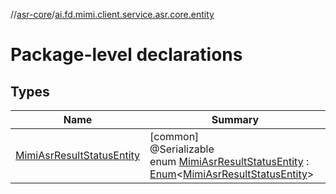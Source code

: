 //[asr-core](../../index.md)/[ai.fd.mimi.client.service.asr.core.entity](index.md)

# Package-level declarations

## Types

| Name | Summary |
|---|---|
| [MimiAsrResultStatusEntity](-mimi-asr-result-status-entity/index.md) | [common]<br>@Serializable<br>enum [MimiAsrResultStatusEntity](-mimi-asr-result-status-entity/index.md) : [Enum](https://kotlinlang.org/api/core/kotlin-stdlib/kotlin/-enum/index.html)&lt;[MimiAsrResultStatusEntity](-mimi-asr-result-status-entity/index.md)&gt; |

